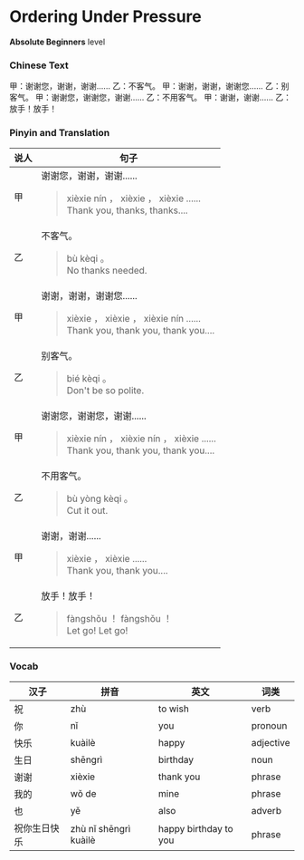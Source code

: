 # Ordering Under Pressure
**Absolute Beginners** level
### Chinese Text
甲：谢谢您，谢谢，谢谢......
乙：不客气。
甲：谢谢，谢谢，谢谢您......
乙：别客气。
甲：谢谢您，谢谢您，谢谢......
乙：不用客气。
甲：谢谢，谢谢......
乙：放手！放手！

### Pinyin and Translation
|说人|句子|
|----|----|
|甲|谢谢您，谢谢，谢谢......<blockquote>xièxie nín ， xièxie ， xièxie ......<br />Thank you, thanks, thanks....</blockquote>|
|乙|不客气。<blockquote>bù kèqi 。<br />No thanks needed.</blockquote>|
|甲|谢谢，谢谢，谢谢您......<blockquote>xièxie ， xièxie ， xièxie nín ......<br />Thank you, thank you, thank you....</blockquote>|
|乙|别客气。<blockquote>bié kèqi 。<br />Don't be so polite.</blockquote>|
|甲|谢谢您，谢谢您，谢谢......<blockquote>xièxie nín ， xièxie nín ， xièxie ......<br />Thank you, thank you, thank you....</blockquote>|
|乙|不用客气。<blockquote>bù yòng kèqi 。<br />Cut it out.</blockquote>|
|甲|谢谢，谢谢......<blockquote>xièxie ， xièxie ......<br />Thank you, thank you....</blockquote>|
|乙|放手！放手！<blockquote>fàngshǒu ！ fàngshǒu ！<br />Let go! Let go!</blockquote>|
### Vocab
|汉子|拼音|英文|词类|
|----|----|----|----|
|祝|zhù|to wish|verb|
|你|nǐ|you|pronoun|
|快乐|kuàilè|happy|adjective|
|生日|shēngrì|birthday|noun|
|谢谢|xièxie|thank you|phrase|
|我的|wǒ de|mine|phrase|
|也|yě|also|adverb|
|祝你生日快乐|zhù nǐ shēngrì kuàilè|happy birthday to you|phrase|